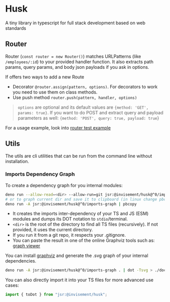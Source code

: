 # Husk
A tiny library in typescript for full stack development based on web standards

## Router
Router (`const router = new Router()`) matches URLPatterns (like `/employees/:id`) to your provided handler function. It also extracts path params, query params, and body json payloads if you ask in options.

If offers two ways to add a new Route
- Decorator `@router.assign(pattern, options)`. For decorators to work you need to use them on class methods.
- Use push method `router.push(pattern, handler, options)`

> `options` are optional and its default values are `{method: 'GET', params: true}`. If you want to do POST and extract query and payload parameters as well: `{method: 'POST', query: true, payload: true`}

For a usage example, look into [router test example](./how-to-use/router-example.ts)


## Utils
The utils are cli utilities that can be run from the command line without installation.

### Imports Dependency Graph
To create a dependency graph for you internal modules:
```sh
deno run --allow-read=<dir> --allow-run=git jsr:@invisement/husk@^0/imports-graph <dir> 
# or to graph current dir and save it to clipboard (in linux change pbcopy to xclip)
deno run -A jsr:@invisement/husk@^0/imports-graph | pbcopy
```
- It creates the imports inter-dependency of your TS and JS (ESM) modules and dumps its DOT notation to `stdio`/terminal.  
- `<dir>` is the root of the directory to find all TS files (recursively). If not provided, it uses the current directory.
- If you run it from a git repo, it respects your .gitignore.
- You can paste the result in one of the online Graphviz tools such as: [graph viewer](https://magjac.com/graphviz-visual-editor/)

You can install [graphviz](https://graphviz.org/doc/info/command.html) and generate the .svg graph of your internal dependencies.
```sh
deno run -A jsr:@invisement/husk@^0/imports-graph . | dot -Tsvg > ./documentation/my-imports-graph.svg
```

You can also directly import it into your TS files for more advanced use cases:
```ts
import { toDot } from "jsr:@invisement/husk";
```


